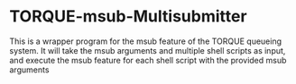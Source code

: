 # TORQUE-msub-Multisubmitter
This is a wrapper program for the msub feature of the TORQUE queueing system. It will take the msub arguments and multiple shell scripts as input, and execute the msub feature for each shell script with the provided msub arguments
